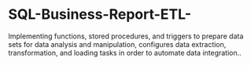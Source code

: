 # SQL-Business-Report-ETL-
Implementing functions, stored procedures, and triggers to prepare data sets for data analysis and manipulation, configures data extraction, transformation, and loading tasks in order to automate data integration..
